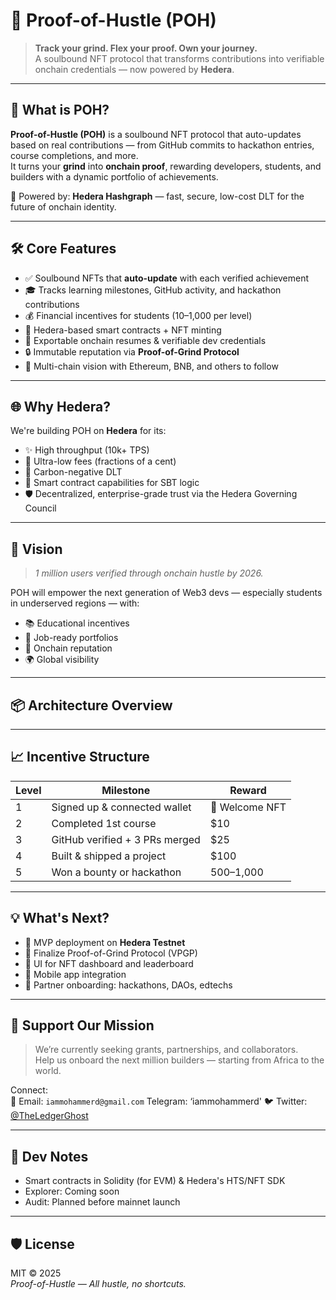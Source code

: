# 🧠 Proof-of-Hustle (POH)

> **Track your grind. Flex your proof. Own your journey.**  
> A soulbound NFT protocol that transforms contributions into verifiable onchain credentials — now powered by **Hedera**.

---

## 🚀 What is POH?

**Proof-of-Hustle (POH)** is a soulbound NFT protocol that auto-updates based on real contributions — from GitHub commits to hackathon entries, course completions, and more.  
It turns your **grind** into **onchain proof**, rewarding developers, students, and builders with a dynamic portfolio of achievements.

🔗 Powered by: **Hedera Hashgraph** — fast, secure, low-cost DLT for the future of onchain identity.

---

## 🛠️ Core Features

- ✅ Soulbound NFTs that **auto-update** with each verified achievement
- 🎓 Tracks learning milestones, GitHub activity, and hackathon contributions
- 💰 Financial incentives for students ($10–$1,000 per level)
- 🧩 Hedera-based smart contracts + NFT minting
- 🪪 Exportable onchain resumes & verifiable dev credentials
- 🔒 Immutable reputation via **Proof-of-Grind Protocol**
- 🧵 Multi-chain vision with Ethereum, BNB, and others to follow

---

## 🌐 Why Hedera?

We're building POH on **Hedera** for its:

- ✨ High throughput (10k+ TPS)
- 💸 Ultra-low fees (fractions of a cent)
- 🌱 Carbon-negative DLT
- 🧠 Smart contract capabilities for SBT logic
- 🛡️ Decentralized, enterprise-grade trust via the Hedera Governing Council

---

## 🎯 Vision

> _1 million users verified through onchain hustle by 2026._

POH will empower the next generation of Web3 devs — especially students in underserved regions — with:

- 📚 Educational incentives
- 💼 Job-ready portfolios
- 🧠 Onchain reputation
- 🌍 Global visibility

---

## 📦 Architecture Overview
---

## 📈 Incentive Structure

| Level | Milestone                        | Reward       |
|-------|----------------------------------|--------------|
| 1     | Signed up & connected wallet     | 🎉 Welcome NFT |
| 2     | Completed 1st course             | $10          |
| 3     | GitHub verified + 3 PRs merged   | $25          |
| 4     | Built & shipped a project        | $100         |
| 5     | Won a bounty or hackathon        | $500–$1,000  |

---

## 💡 What's Next?

- 🧱 MVP deployment on **Hedera Testnet**
- 🧠 Finalize Proof-of-Grind Protocol (VPGP)
- 🎨 UI for NFT dashboard and leaderboard
- 📲 Mobile app integration
- 💼 Partner onboarding: hackathons, DAOs, edtechs

---

## 🤝 Support Our Mission

> We’re currently seeking grants, partnerships, and collaborators.  
> Help us onboard the next million builders — starting from Africa to the world.

Connect:  
📧 Email: `iammohammerd@gmail.com`  Telegram: ‘iammohammerd'
🐦 Twitter: [@TheLedgerGhost](https://twitter.com/TheLedgerGhost)

---

## 🧪 Dev Notes

- Smart contracts in Solidity (for EVM) & Hedera's HTS/NFT SDK
- Explorer: Coming soon
- Audit: Planned before mainnet launch

---

## 🛡️ License

MIT © 2025  
_Proof-of-Hustle — All hustle, no shortcuts._
